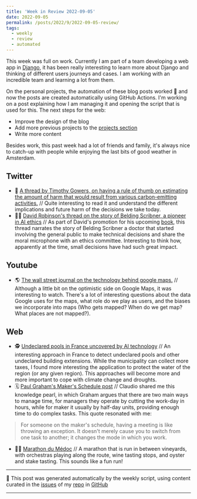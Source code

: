 ```yaml
---
title: 'Week in Review 2022-09-05'
date: 2022-09-05
permalink: /posts/2022/9/2022-09-05-review/
tags:
  - weekly
  - review
  - automated
---
```

 This week was full on work. Currently I am part of a team developing a web app in [Django](https://www.djangoproject.com/), it has been really interesting to learn more about Django and thinking of different users journeys and cases. I am working with an incredible team and learning a lot from them.

On the personal projects, the automation of these blog posts worked 🎉 and now the posts are created automatically using GitHub Actions. I'm working on a post explaining how I am managing it and opening the script that is used for this. The next steps for the web: 
- Improve the design of the blog
- Add more previous projects to the [projects section](https://luisnatera.com/projects)
- Write more content

Besides work, this past week had a lot of friends and family, it's always nice to catch-up with people while enjoying the last bits of good weather in Amsterdam.

## Twitter
- 🛫 [A thread by Timothy Gowers, on having a rule of thumb on estimating the amount of harm that would result from various carbon-emitting activities.](https://twitter.com/wtgowers/status/1564496390516097024?s=21&t=8_UALUkjvskSxMKSwJnI0w) // Quite interesting to read it and understand the different implications and future harm of the decisions we take today.
- 🧑‍⚕️ [David Robinson's thread on the story of Belding Scribner, a pioneer in AI ethics](https://twitter.com/dgrobinson/status/1564970251304873984?s=21&t=_eTCtyKVugPOK_mWbWVeRA) // As part of David's promotion for his upcoming [book](https://www.russellsage.org/publications/voices-code), this thread narrates the story of Belding Scribner a doctor that started involving the general public to make technical decisions and share the moral microphone with an ethics committee. Interesting to think how, apparently at the time, small decisions have had such great impact.

## Youtube 
- 🌎 [The wall street journal on the technology behind google maps.](https://youtu.be/oOAzFIeMBcg) // Although a little bit on the optimistic side on Google Maps, it was interesting to watch. There's a lot of interesting questions about the data Google uses for the maps, what role do we play as users, and the biases we incorporate into maps (Who gets mapped? When do we get map? What places are not mapped?).

## Web
- 🕵️ [Undeclared pools in France uncovered by AI technology](https://www.bbc.com/news/world-europe-62717599) // An interesting approach in France to detect undeclared pools and other undeclared building extensions. While the municipality can collect more taxes, I found more interesting the application to protect the water of the region (or any given region). This approaches will become more and more important to cope with climate change and droughts.
- 🗓 [Paul Graham's Maker's Schedule post](http://www.paulgraham.com/makersschedule.html) // Claudio shared me this knowledge pearl, in which Graham argues that there are two main ways to manage time, for managers they operate by cutting the work-day in hours, while for maker it usually by half-day units, providing enough time to do complex tasks. This quote resonated with me: 

> For someone on the maker's schedule, having a meeting is like throwing an exception. It doesn't merely cause you to switch from one task to another; it changes the mode in which you work.

- 🏃‍♂️ [Marathon du Médoc](https://en.wikipedia.org/wiki/Marathon_du_M%C3%A9doc) // A marathon that is run in between vineyards, with orchestras playing along the route, wine tasting stops, and oyster and stake tasting. This sounds like a fun run!

***
🤖 This post was generated automatically by the weekly script, using content curated in the [issues](https://github.com/nateraluis/nateraluis.github.io/issues) of my [repo](https://github.com/nateraluis/nateraluis.github.io/) in [GitHub](https://github.com/nateraluis)

***
